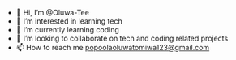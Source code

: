 - 👋 Hi, I’m @Oluwa-Tee
- 👀 I’m interested in learning tech
- 🌱 I’m currently learning coding
- 💞️ I’m looking to collaborate on tech and coding related projects 
- 📫 How to reach me popoolaoluwatomiwa123@gmail.com 

<!---
Oluwa-Tee/Oluwa-Tee is a ✨ special ✨ repository because its `README.md` (this file) appears on your GitHub profile.
You can click the Preview link to take a look at your changes.
--->
